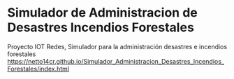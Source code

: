 # Simulador de Administracion de Desastres Incendios Forestales
Proyecto IOT Redes, Simulador para la administración desastres e incendios forestales
https://netto14cr.github.io/Simulador_Administracion_Desastres_Incendios_Forestales/index.html
